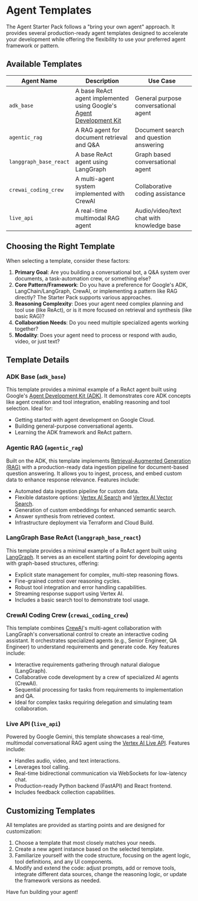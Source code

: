 # Agent Templates

The Agent Starter Pack follows a "bring your own agent" approach. It provides several production-ready agent templates designed to accelerate your development while offering the flexibility to use your preferred agent framework or pattern.

## Available Templates


| Agent Name | Description | Use Case |
|------------|-------------|----------|
| `adk_base` | A base ReAct agent implemented using Google's [Agent Development Kit](https://github.com/google/adk-python) | General purpose conversational agent |
| `agentic_rag` | A RAG agent for document retrieval and Q&A | Document search and question answering |
| `langgraph_base_react` | A base ReAct agent using LangGraph | Graph based conversational agent |
| `crewai_coding_crew` | A multi-agent system implemented with CrewAI | Collaborative coding assistance |
| `live_api` | A real-time multimodal RAG agent | Audio/video/text chat with knowledge base |

## Choosing the Right Template

When selecting a template, consider these factors:

1.  **Primary Goal**: Are you building a conversational bot, a Q&A system over documents, a task-automation crew, or something else?
2.  **Core Pattern/Framework**: Do you have a preference for Google's ADK, LangChain/LangGraph, CrewAI, or implementing a pattern like RAG directly? The Starter Pack supports various approaches.
3.  **Reasoning Complexity**: Does your agent need complex planning and tool use (like ReAct), or is it more focused on retrieval and synthesis (like basic RAG)?
4.  **Collaboration Needs**: Do you need multiple specialized agents working together?
5.  **Modality**: Does your agent need to process or respond with audio, video, or just text?

## Template Details

### ADK Base (`adk_base`)

This template provides a minimal example of a ReAct agent built using Google's [Agent Development Kit (ADK)](https://github.com/google/adk-python). It demonstrates core ADK concepts like agent creation and tool integration, enabling reasoning and tool selection. Ideal for:

*   Getting started with agent development on Google Cloud.
*   Building general-purpose conversational agents.
*   Learning the ADK framework and ReAct pattern.

### Agentic RAG (`agentic_rag`)

Built on the ADK, this template implements [Retrieval-Augmented Generation (RAG)](https://cloud.google.com/use-cases/retrieval-augmented-generation?hl=en) with a production-ready data ingestion pipeline for document-based question answering. It allows you to ingest, process, and embed custom data to enhance response relevance. Features include:

*   Automated data ingestion pipeline for custom data.
*   Flexible datastore options: [Vertex AI Search](https://cloud.google.com/vertex-ai-search-and-conversation) and [Vertex AI Vector Search](https://cloud.google.com/vertex-ai/docs/vector-search/overview).
*   Generation of custom embeddings for enhanced semantic search.
*   Answer synthesis from retrieved context.
*   Infrastructure deployment via Terraform and Cloud Build.

### LangGraph Base ReAct (`langgraph_base_react`)

This template provides a minimal example of a ReAct agent built using [LangGraph](https://langchain-ai.github.io/langgraph/). It serves as an excellent starting point for developing agents with graph-based structures, offering:

*   Explicit state management for complex, multi-step reasoning flows.
*   Fine-grained control over reasoning cycles.
*   Robust tool integration and error handling capabilities.
*   Streaming response support using Vertex AI.
*   Includes a basic search tool to demonstrate tool usage.

### CrewAI Coding Crew (`crewai_coding_crew`)

This template combines [CrewAI](https://www.crewai.com/)'s multi-agent collaboration with LangGraph's conversational control to create an interactive coding assistant. It orchestrates specialized agents (e.g., Senior Engineer, QA Engineer) to understand requirements and generate code. Key features include:

*   Interactive requirements gathering through natural dialogue (LangGraph).
*   Collaborative code development by a crew of specialized AI agents (CrewAI).
*   Sequential processing for tasks from requirements to implementation and QA.
*   Ideal for complex tasks requiring delegation and simulating team collaboration.

### Live API (`live_api`)

Powered by Google Gemini, this template showcases a real-time, multimodal conversational RAG agent using the [Vertex AI Live API](https://cloud.google.com/vertex-ai/generative-ai/docs/live-api). Features include:

*   Handles audio, video, and text interactions.
*   Leverages tool calling.
*   Real-time bidirectional communication via WebSockets for low-latency chat.
*   Production-ready Python backend (FastAPI) and React frontend.
*   Includes feedback collection capabilities.

## Customizing Templates

All templates are provided as starting points and are designed for customization:

1.  Choose a template that most closely matches your needs.
2.  Create a new agent instance based on the selected template.
3.  Familiarize yourself with the code structure, focusing on the agent logic, tool definitions, and any UI components.
4.  Modify and extend the code: adjust prompts, add or remove tools, integrate different data sources, change the reasoning logic, or update the framework versions as needed.

Have fun building your agent!